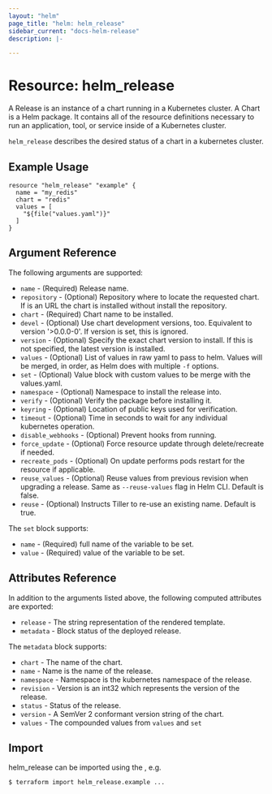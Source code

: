 ```yaml
---
layout: "helm"
page_title: "helm: helm_release"
sidebar_current: "docs-helm-release"
description: |-

---
```


# Resource: helm_release

A Release is an instance of a chart running in a Kubernetes cluster.
A Chart is a Helm package. It contains all of the resource definitions necessary to run an application, tool, or service inside of a Kubernetes cluster.

`helm_release` describes the desired status of a chart in a kubernetes cluster.

## Example Usage

```
resource "helm_release" "example" {
  name = "my_redis"
  chart = "redis"
  values = [
    "${file("values.yaml")}"
  ]
}
```

## Argument Reference

The following arguments are supported:

* `name` - (Required) Release name.
* `repository` - (Optional) Repository where to locate the requested chart. If is an URL the chart is installed without install the repository.
* `chart` - (Required) Chart name to be installed.
* `devel` - (Optional) Use chart development versions, too. Equivalent to version '>0.0.0-0'. If version is set, this is ignored.
* `version` - (Optional) Specify the exact chart version to install. If this is not specified, the latest version is installed.
* `values` - (Optional) List of values in raw yaml to pass to helm. Values will be merged, in order, as Helm does with multiple `-f` options.
* `set` - (Optional) Value block with custom values to be merge with the values.yaml.
* `namespace` - (Optional) Namespace to install the release into.
* `verify` - (Optional) Verify the package before installing it.
* `keyring` - (Optional) Location of public keys used for verification.
* `timeout` - (Optional) Time in seconds to wait for any individual kubernetes operation.
* `disable_webhooks` - (Optional) Prevent hooks from running.
* `force_update` - (Optional) Force resource update through delete/recreate if needed.
* `recreate_pods` - (Optional) On update performs pods restart for the resource if applicable.
* `reuse_values` - (Optional) Reuse values from previous revision when upgrading a release. Same as `--reuse-values` flag in Helm CLI. Default is false.
* `reuse` - (Optional) Instructs Tiller to re-use an existing name. Default is true.

The `set` block supports:

* `name` - (Required) full name of the variable to be set.
* `value` - (Required) value of the variable to be set.


## Attributes Reference

In addition to the arguments listed above, the following computed attributes are
exported:

* `release` - The string representation of the rendered template.
* `metadata` - Block status of the deployed release.

The `metadata` block supports:

* `chart` - The name of the chart.
* `name` - Name is the name of the release.
* `namespace` - Namespace is the kubernetes namespace of the release.
* `revision` - Version is an int32 which represents the version of the release.
* `status` - Status of the release.
* `version` - A SemVer 2 conformant version string of the chart.
* `values` - The compounded values from `values` and `set`

## Import

helm_release can be imported using the , e.g.

```
$ terraform import helm_release.example ...
```
